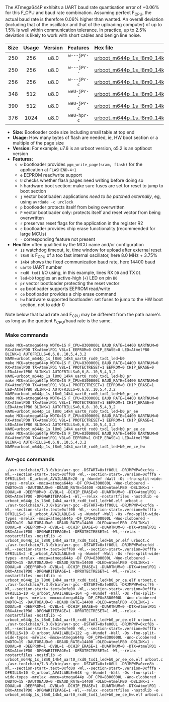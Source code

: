 The ATmega644P exhibits a UART baud rate quantisation error of +0.06% for this F_CPU and baud rate combination. Assuming perfect F<sub>CPU</sub>, the actual baud rate is therefore 0.06% higher than wanted. An overall deviation (including that of the oscillator and that of the uploading computer) of up to 1.5% is well within communication tolerance. In practice, up to 2.5% deviation is likely to work with short cables and benign line noise.

|Size|Usage|Version|Features|Hex file|
|:-:|:-:|:-:|:-:|:--|
|250|256|u8.0|`w---jPr--`|[urboot_m644p_1s_l8m0_14k4_uart0_rxd0_txd1_led+b0.hex](https://raw.githubusercontent.com/stefanrueger/urboot.hex/main/mcus/atmega644p/watchdog_1_s/internal_oscillator_l%2B3.75%25/%2B8m000000_hz/%2B%2B14k4_baud/uart0_rxd0_txd1/led%2Bb0/urboot_m644p_1s_l8m0_14k4_uart0_rxd0_txd1_led%2Bb0.hex)|
|250|256|u8.0|`w---jPr--`|[urboot_m644p_1s_l8m0_14k4_uart0_rxd0_txd1_led+b0_pr.hex](https://raw.githubusercontent.com/stefanrueger/urboot.hex/main/mcus/atmega644p/watchdog_1_s/internal_oscillator_l%2B3.75%25/%2B8m000000_hz/%2B%2B14k4_baud/uart0_rxd0_txd1/led%2Bb0/urboot_m644p_1s_l8m0_14k4_uart0_rxd0_txd1_led%2Bb0_pr.hex)|
|256|256|u8.0|`w---jPr-c`|[urboot_m644p_1s_l8m0_14k4_uart0_rxd0_txd1_led+b0_pr_ce.hex](https://raw.githubusercontent.com/stefanrueger/urboot.hex/main/mcus/atmega644p/watchdog_1_s/internal_oscillator_l%2B3.75%25/%2B8m000000_hz/%2B%2B14k4_baud/uart0_rxd0_txd1/led%2Bb0/urboot_m644p_1s_l8m0_14k4_uart0_rxd0_txd1_led%2Bb0_pr_ce.hex)|
|348|512|u8.0|`weU-jPr--`|[urboot_m644p_1s_l8m0_14k4_uart0_rxd0_txd1_led+b0_pr_ee.hex](https://raw.githubusercontent.com/stefanrueger/urboot.hex/main/mcus/atmega644p/watchdog_1_s/internal_oscillator_l%2B3.75%25/%2B8m000000_hz/%2B%2B14k4_baud/uart0_rxd0_txd1/led%2Bb0/urboot_m644p_1s_l8m0_14k4_uart0_rxd0_txd1_led%2Bb0_pr_ee.hex)|
|390|512|u8.0|`weU-jPr-c`|[urboot_m644p_1s_l8m0_14k4_uart0_rxd0_txd1_led+b0_pr_ee_ce.hex](https://raw.githubusercontent.com/stefanrueger/urboot.hex/main/mcus/atmega644p/watchdog_1_s/internal_oscillator_l%2B3.75%25/%2B8m000000_hz/%2B%2B14k4_baud/uart0_rxd0_txd1/led%2Bb0/urboot_m644p_1s_l8m0_14k4_uart0_rxd0_txd1_led%2Bb0_pr_ee_ce.hex)|
|376|1024|u8.0|`weU-hpr-c`|[urboot_m644p_1s_l8m0_14k4_uart0_rxd0_txd1_led+b0_ee_ce_hw.hex](https://raw.githubusercontent.com/stefanrueger/urboot.hex/main/mcus/atmega644p/watchdog_1_s/internal_oscillator_l%2B3.75%25/%2B8m000000_hz/%2B%2B14k4_baud/uart0_rxd0_txd1/led%2Bb0/urboot_m644p_1s_l8m0_14k4_uart0_rxd0_txd1_led%2Bb0_ee_ce_hw.hex)|

- **Size:** Bootloader code size including small table at top end
- **Usage:** How many bytes of flash are needed, ie, HW boot section or a multiple of the page size
- **Version:** For example, u7.6 is an urboot version, o5.2 is an optiboot version
- **Features:**
  + `w` bootloader provides `pgm_write_page(sram, flash)` for the application at `FLASHEND-4+1`
  + `e` EEPROM read/write support
  + `U` checks whether flash pages need writing before doing so
  + `h` hardware boot section: make sure fuses are set for reset to jump to boot section
  + `j` vector bootloader: applications *need to be patched externally*, eg, using `avrdude -c urclock`
  + `p` bootloader protects itself from being overwritten
  + `P` vector bootloader only: protects itself and reset vector from being overwritten
  + `r` preserves reset flags for the application in the register R2
  + `c` bootloader provides chip erase functionality (recommended for large MCUs)
  + `-` corresponding feature not present
- **Hex file:** often qualified by the MCU name and/or configuration
  + `1s` watchdog timeout, ie, time window for upload after external reset
  + `l8m0` is F<sub>CPU</sub> of a too fast internal oscillator, here 8.0 MHz + 3.75%
  + `14k4` shows the fixed communication baud rate, here 14400 baud
  + `uart0` UART number
  + `rxd0 txd1` I/O using, in this example, lines RX `D0` and TX `D1`
  + `led+b0` toggles an active-high (`+`) LED on pin `B0`
  + `pr` vector bootloader protecting the reset vector
  + `ee` bootloader supports EEPROM read/write
  + `ce` bootloader provides a chip erase command
  + `hw` hardware supported bootloader: set fuses to jump to the HW boot section, not to addr 0


Note below that baud rate and F<sub>CPU</sub> may be different from the path name's as long as the quotient F<sub>CPU</sub>/baud rate is the same.

### Make commands
```
make MCU=atmega644p WDTO=1S F_CPU=8300000L BAUD_RATE=14400 UARTNUM=0 RX=AtmelPD0 TX=AtmelPD1 VBL=1 EEPROM=0 CHIP_ERASE=0 LED=AtmelPB0 BLINK=1 AUTOFRILLS=0,6,8..10,5,4,3,2 NAME=urboot_m644p_1s_l8m0_14k4_uart0_rxd0_txd1_led+b0
make MCU=atmega644p WDTO=1S F_CPU=8300000L BAUD_RATE=14400 UARTNUM=0 RX=AtmelPD0 TX=AtmelPD1 VBL=1 PROTECTRESET=1 EEPROM=0 CHIP_ERASE=0 LED=AtmelPB0 BLINK=1 AUTOFRILLS=0,6,8..10,5,4,3,2 NAME=urboot_m644p_1s_l8m0_14k4_uart0_rxd0_txd1_led+b0_pr
make MCU=atmega644p WDTO=1S F_CPU=8300000L BAUD_RATE=14400 UARTNUM=0 RX=AtmelPD0 TX=AtmelPD1 VBL=1 PROTECTRESET=1 EEPROM=0 CHIP_ERASE=1 LED=AtmelPB0 BLINK=1 AUTOFRILLS=0,6,8..10,5,4,3,2 NAME=urboot_m644p_1s_l8m0_14k4_uart0_rxd0_txd1_led+b0_pr_ce
make MCU=atmega644p WDTO=1S F_CPU=8300000L BAUD_RATE=14400 UARTNUM=0 RX=AtmelPD0 TX=AtmelPD1 VBL=1 PROTECTRESET=1 EEPROM=1 CHIP_ERASE=0 LED=AtmelPB0 BLINK=1 AUTOFRILLS=0,6,8..10,5,4,3,2 NAME=urboot_m644p_1s_l8m0_14k4_uart0_rxd0_txd1_led+b0_pr_ee
make MCU=atmega644p WDTO=1S F_CPU=8300000L BAUD_RATE=14400 UARTNUM=0 RX=AtmelPD0 TX=AtmelPD1 VBL=1 PROTECTRESET=1 EEPROM=1 CHIP_ERASE=1 LED=AtmelPB0 BLINK=1 AUTOFRILLS=0,6,8..10,5,4,3,2 NAME=urboot_m644p_1s_l8m0_14k4_uart0_rxd0_txd1_led+b0_pr_ee_ce
make MCU=atmega644p WDTO=1S F_CPU=8300000L BAUD_RATE=14400 UARTNUM=0 RX=AtmelPD0 TX=AtmelPD1 VBL=0 EEPROM=1 CHIP_ERASE=1 LED=AtmelPB0 BLINK=1 AUTOFRILLS=0,6,8..10,5,4,3,2 NAME=urboot_m644p_1s_l8m0_14k4_uart0_rxd0_txd1_led+b0_ee_ce_hw
```

### Avr-gcc commands
```
./avr-toolchain/7.3.0/bin/avr-gcc -DSTART=0xff00UL -DRJMPWP=0xcfda -Wl,--section-start=.text=0xff00 -Wl,--section-start=.version=0xfffa -DFRILLS=5 -D_urboot_AVAILABLE=20 -g -Wundef -Wall -Os -fno-split-wide-types -mrelax -mmcu=atmega644p -DF_CPU=8300000L -Wno-clobbered -DWDTO=1S -DAUTOBAUD=0 -DBAUD_RATE=14400 -DLED=AtmelPB0 -DBLINK=1 -DDUAL=0 -DEEPROM=0 -DVBL=1 -DCHIP_ERASE=0 -DUARTNUM=0 -DTX=AtmelPD1 -DRX=AtmelPD0 -DPGMWRITEPAGE=1 -Wl,--relax -nostartfiles -nostdlib -o urboot_m644p_1s_l8m0_14k4_uart0_rxd0_txd1_led+b0.elf urboot.c
./avr-toolchain/7.3.0/bin/avr-gcc -DSTART=0xff00UL -DRJMPWP=0xcfda -Wl,--section-start=.text=0xff00 -Wl,--section-start=.version=0xfffa -DFRILLS=5 -D_urboot_AVAILABLE=6 -g -Wundef -Wall -Os -fno-split-wide-types -mrelax -mmcu=atmega644p -DF_CPU=8300000L -Wno-clobbered -DWDTO=1S -DAUTOBAUD=0 -DBAUD_RATE=14400 -DLED=AtmelPB0 -DBLINK=1 -DDUAL=0 -DEEPROM=0 -DVBL=1 -DCHIP_ERASE=0 -DUARTNUM=0 -DTX=AtmelPD1 -DRX=AtmelPD0 -DPGMWRITEPAGE=1 -DPROTECTRESET=1 -Wl,--relax -nostartfiles -nostdlib -o urboot_m644p_1s_l8m0_14k4_uart0_rxd0_txd1_led+b0_pr.elf urboot.c
./avr-toolchain/7.3.0/bin/avr-gcc -DSTART=0xff00UL -DRJMPWP=0xcfdd -Wl,--section-start=.text=0xff00 -Wl,--section-start=.version=0xfffa -DFRILLS=2 -D_urboot_AVAILABLE=0 -g -Wundef -Wall -Os -fno-split-wide-types -mrelax -mmcu=atmega644p -DF_CPU=8300000L -Wno-clobbered -DWDTO=1S -DAUTOBAUD=0 -DBAUD_RATE=14400 -DLED=AtmelPB0 -DBLINK=1 -DDUAL=0 -DEEPROM=0 -DVBL=1 -DCHIP_ERASE=1 -DUARTNUM=0 -DTX=AtmelPD1 -DRX=AtmelPD0 -DPGMWRITEPAGE=1 -DPROTECTRESET=1 -Wl,--relax -nostartfiles -nostdlib -o urboot_m644p_1s_l8m0_14k4_uart0_rxd0_txd1_led+b0_pr_ce.elf urboot.c
./avr-toolchain/7.3.0/bin/avr-gcc -DSTART=0xfe00UL -DRJMPWP=0xcf76 -Wl,--section-start=.text=0xfe00 -Wl,--section-start=.version=0xfffa -DFRILLS=10 -D_urboot_AVAILABLE=164 -g -Wundef -Wall -Os -fno-split-wide-types -mrelax -mmcu=atmega644p -DF_CPU=8300000L -Wno-clobbered -DWDTO=1S -DAUTOBAUD=0 -DBAUD_RATE=14400 -DLED=AtmelPB0 -DBLINK=1 -DDUAL=0 -DEEPROM=1 -DVBL=1 -DCHIP_ERASE=0 -DUARTNUM=0 -DTX=AtmelPD1 -DRX=AtmelPD0 -DPGMWRITEPAGE=1 -DPROTECTRESET=1 -Wl,--relax -nostartfiles -nostdlib -o urboot_m644p_1s_l8m0_14k4_uart0_rxd0_txd1_led+b0_pr_ee.elf urboot.c
./avr-toolchain/7.3.0/bin/avr-gcc -DSTART=0xfe00UL -DRJMPWP=0xcf8b -Wl,--section-start=.text=0xfe00 -Wl,--section-start=.version=0xfffa -DFRILLS=10 -D_urboot_AVAILABLE=122 -g -Wundef -Wall -Os -fno-split-wide-types -mrelax -mmcu=atmega644p -DF_CPU=8300000L -Wno-clobbered -DWDTO=1S -DAUTOBAUD=0 -DBAUD_RATE=14400 -DLED=AtmelPB0 -DBLINK=1 -DDUAL=0 -DEEPROM=1 -DVBL=1 -DCHIP_ERASE=1 -DUARTNUM=0 -DTX=AtmelPD1 -DRX=AtmelPD0 -DPGMWRITEPAGE=1 -DPROTECTRESET=1 -Wl,--relax -nostartfiles -nostdlib -o urboot_m644p_1s_l8m0_14k4_uart0_rxd0_txd1_led+b0_pr_ee_ce.elf urboot.c
./avr-toolchain/7.3.0/bin/avr-gcc -DSTART=0xfc00UL -DRJMPWP=0xce8b -Wl,--section-start=.text=0xfc00 -Wl,--section-start=.version=0xfffa -DFRILLS=10 -D_urboot_AVAILABLE=648 -g -Wundef -Wall -Os -fno-split-wide-types -mrelax -mmcu=atmega644p -DF_CPU=8300000L -Wno-clobbered -DWDTO=1S -DAUTOBAUD=0 -DBAUD_RATE=14400 -DLED=AtmelPB0 -DBLINK=1 -DDUAL=0 -DEEPROM=1 -DVBL=0 -DCHIP_ERASE=1 -DUARTNUM=0 -DTX=AtmelPD1 -DRX=AtmelPD0 -DPGMWRITEPAGE=1 -Wl,--relax -nostartfiles -nostdlib -o urboot_m644p_1s_l8m0_14k4_uart0_rxd0_txd1_led+b0_ee_ce_hw.elf urboot.c
```

